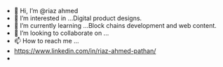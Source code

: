 - 👋 Hi, I’m @riaz ahmed
- 👀 I’m interested in ...Digital product designs.
- 🌱 I’m currently learning ...Block chains development and web content.
- 💞️ I’m looking to collaborate on ...
- 📫 How to reach me ...
- https://www.linkedin.com/in/riaz-ahmed-pathan/
- 

<!---
riazku/riazku is a ✨ special ✨ repository because its `README.md` (this file) appears on your GitHub profile.
You can click the Preview link to take a look at your changes.
--->
